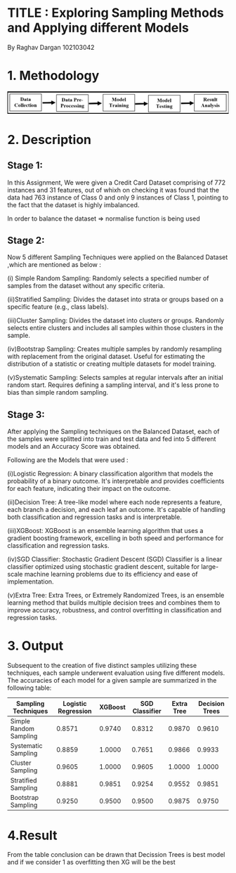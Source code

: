 # TITLE : Exploring Sampling Methods and Applying different Models
By Raghav Dargan 102103042 

# 1. Methodology
![image](https://github.com/Raghavdargan/Sampling_102103042/blob/main/methadology_sampling.png)

# 2. Description
## Stage 1:
In this Assignment, We were given a Credit Card Dataset comprising of 772 instances and 31 features, out of whixh on checking it was found that the data had 763 instance of Class 0 and only 9 instances of Class 1, pointing to the fact that the dataset is highly imbalanced.

In order to balance the dataset => normalise function is being used

## Stage 2:
Now 5 different Sampling Techniques were applied on the Balanced Dataset ,which are mentioned as below :

(i) Simple Random Sampling:
Randomly selects a specified number of samples from the dataset without any specific criteria.

(ii)Stratified Sampling:
Divides the dataset into strata or groups based on a specific feature (e.g., class labels).

(iii)Cluster Sampling:
Divides the dataset into clusters or groups.
Randomly selects entire clusters and includes all samples within those clusters in the sample.

(iv)Bootstrap Sampling:
Creates multiple samples by randomly resampling with replacement from the original dataset.
Useful for estimating the distribution of a statistic or creating multiple datasets for model training.

(v)Systematic Sampling:
Selects samples at regular intervals after an initial random start.
Requires defining a sampling interval, and it's less prone to bias than simple random sampling.

## Stage 3:
After applying the Sampling techniques on the Balanced Dataset, each of the samples were splitted into train and test data and fed into 5 different models and an Accuracy Score was obtained.

Following are the Models that were used :

(i)Logistic Regression:
A binary classification algorithm that models the probability of a binary outcome.
It's interpretable and provides coefficients for each feature, indicating their impact on the outcome.

(ii)Decision Tree:
A tree-like model where each node represents a feature, each branch a decision, and each leaf an outcome.
It's capable of handling both classification and regression tasks and is interpretable.

(iii)XGBoost:
XGBoost is an ensemble learning algorithm that uses a gradient boosting framework, excelling in both speed and performance for classification and regression tasks.

(iv)SGD Classifier:
 Stochastic Gradient Descent (SGD) Classifier is a linear classifier optimized using stochastic gradient descent, suitable for large-scale machine learning problems due to its efficiency and ease of implementation.

(v)Extra Tree:
Extra Trees, or Extremely Randomized Trees, is an ensemble learning method that builds multiple decision trees and combines them to improve accuracy, robustness, and control overfitting in classification and regression tasks.

# 3. Output
Subsequent to the creation of five distinct samples utilizing these techniques, each sample underwent evaluation using five different models. The accuracies of each model for a given sample are summarized in the following table:

|Sampling Techniques|Logistic Regression|XGBoost|SGD Classifier|Extra Tree|Decision Trees|
|-------------------------|---------------|---------------------|--------|----------------|----------|
| Simple Random Sampling   | 0.8571        | 0.9740             |  0.8312|  0.9870         | 0.9610  |
| Systematic Sampling      |  0.8859     | 1.0000           | 0.7651 |  0.9866         | 0.9933   |
| Cluster Sampling         | 0.9605      | 1.0000              |0.9605 | 1.0000         |  1.0000   |
| Stratified Sampling      | 0.8881        | 0.9851              | 0.9254 |  0.9552         | 0.9851   |
| Bootstrap Sampling       | 0.9250        | 0.9500              | 0.9500 | 0.9875         | 0.9750   |


 # 4.Result 

From the table conclusion can be drawn that Decission Trees is best model and if we consider 1 as overfitting then XG will be the best

 
